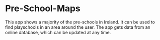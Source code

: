 # Pre-School-Maps
This app shows a majority of the pre-schools in Ireland.
It can be used to find playschools in an area around the user.
The app gets data from an online database, which can be updated at any time.
